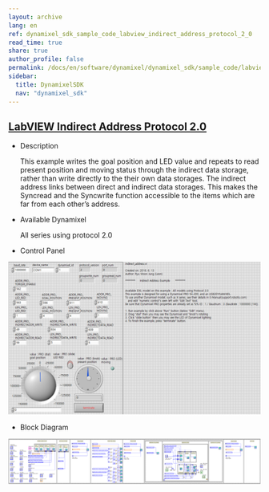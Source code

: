 ```yaml
---
layout: archive
lang: en
ref: dynamixel_sdk_sample_code_labview_indirect_address_protocol_2_0
read_time: true
share: true
author_profile: false
permalink: /docs/en/software/dynamixel/dynamixel_sdk/sample_code/labview_indirect_address_protocol_2_0/
sidebar:
  title: DynamixelSDK
  nav: "dynamixel_sdk"
---
```


<div style="counter-reset: h2 108"></div>
<div style="counter-reset: h1 3"></div>

## [LabVIEW Indirect Address Protocol 2.0](#labview-indirect-address-protocol-20)

- Description

  This example writes the goal position and LED value and repeats to read present position and moving status through the indirect data storage, rather than write directly to the their own data storages. The indirect address links between direct and indirect data storages. This makes the Syncread and the Syncwrite function accessible to the items which are far from each other’s address.

- Available Dynamixel

  All series using protocol 2.0

- Control Panel

![](https://github.com/ROBOTIS-GIT/ROBOTIS-Documents/blob/master/wiki-images/DynamixelSDK/4.SDKExample/4.7%20LabVIEW/indirect_address2/indirect_address2.png)

- Block Diagram

![](https://github.com/ROBOTIS-GIT/ROBOTIS-Documents/blob/master/wiki-images/DynamixelSDK/4.SDKExample/4.7%20LabVIEW/indirect_address2/block_diagram.png)